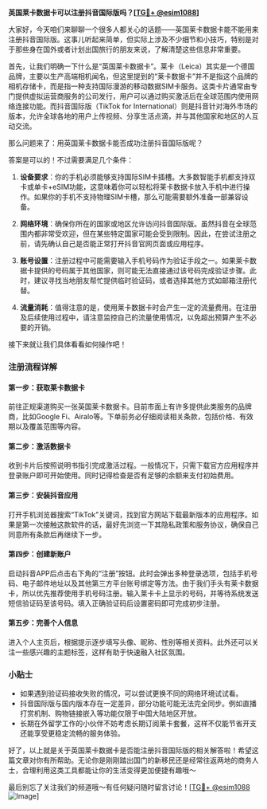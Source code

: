 **英国莱卡数据卡可以注册抖音国际版吗？[[TG💪+ @esim1088](https://t.me/s/esim1088)]**

大家好，今天咱们来聊聊一个很多人都关心的话题——英国莱卡数据卡能不能用来注册抖音国际版。这事儿听起来简单，但实际上涉及不少细节和小技巧，特别是对于那些身在国外或者计划出国旅行的朋友来说，了解清楚这些信息非常重要。

首先，让我们明确一下什么是“英国莱卡数据卡”。莱卡（Leica）其实是一个德国品牌，主要以生产高端相机闻名，但这里提到的“莱卡数据卡”并不是指这个品牌的相机存储卡，而是指一种支持国际漫游的移动数据SIM卡服务。这类卡片通常由专门提供虚拟运营商服务的公司发行，用户可以通过购买激活后在全球范围内使用网络连接功能。而抖音国际版（TikTok for International）则是抖音针对海外市场的版本，允许全球各地的用户上传视频、分享生活点滴，并与其他国家和地区的人互动交流。

那么问题来了：用英国莱卡数据卡能否成功注册抖音国际版呢？

答案是可以的！不过需要满足几个条件：

1. **设备要求**：你的手机必须能够支持国际SIM卡插槽。大多数智能手机都支持双卡或单卡+eSIM功能，这意味着你可以轻松将莱卡数据卡放入手机中进行操作。如果你的手机不支持物理SIM卡槽，那么可能需要额外准备一部兼容设备。

2. **网络环境**：确保你所在的国家或地区允许访问抖音国际版。虽然抖音在全球范围内都非常受欢迎，但在某些特定国家可能会受到限制。因此，在尝试注册之前，请先确认自己是否能正常打开抖音官网页面或应用程序。

3. **账号设置**：注册过程中可能需要输入手机号码作为验证手段之一。如果莱卡数据卡提供的号码属于其他国家，则可能无法直接通过该号码完成验证步骤。此时，建议寻找当地朋友帮忙提供临时验证码，或者选择其他方式如邮箱注册代替。

4. **流量消耗**：值得注意的是，使用莱卡数据卡时会产生一定的流量费用。在注册及后续使用过程中，请注意监控自己的流量使用情况，以免超出预算产生不必要的开销。

接下来就让我们具体看看如何操作吧！

### 注册流程详解

#### 第一步：获取莱卡数据卡
前往正规渠道购买一张英国莱卡数据卡。目前市面上有许多提供此类服务的品牌商，比如Google Fi、Airalo等。下单前务必仔细阅读相关条款，包括价格、有效期以及覆盖范围等内容。

#### 第二步：激活数据卡
收到卡片后按照说明书指引完成激活过程。一般情况下，只需下载官方应用程序并登录账户即可开始使用。同时记得检查是否有足够的余额来支付初始费用。

#### 第三步：安装抖音应用
打开手机浏览器搜索“TikTok”关键词，找到官方网站下载最新版本的应用程序。如果是第一次接触这款软件的话，最好先浏览一下其隐私政策和服务协议，确保自己同意所有条款后再继续下一步。

#### 第四步：创建新账户
启动抖音APP后点击右下角的“注册”按钮。此时会弹出多种登录选项，包括手机号码、电子邮件地址以及其他第三方平台账号绑定等方法。由于我们手头有莱卡数据卡，所以优先推荐使用手机号码注册。输入莱卡卡上显示的号码，并等待系统发送短信验证码至该号码。填入正确验证码后设置密码即可完成初步注册。

#### 第五步：完善个人信息
进入个人主页后，根据提示逐步填写头像、昵称、性别等相关资料。此外还可以关注一些感兴趣的主题标签，这样有助于快速融入社区氛围。

### 小贴士
- 如果遇到验证码接收失败的情况，可以尝试更换不同的网络环境试试看。
- 抖音国际版与国内版本存在一定差异，部分功能可能无法完全同步。例如直播打赏机制、购物链接嵌入等功能仅限于中国大陆地区开放。
- 长期在外留学工作的小伙伴不妨考虑长期订阅莱卡套餐，这样不仅能节省开支还能享受更稳定流畅的服务体验。

好了，以上就是关于英国莱卡数据卡是否能注册抖音国际版的相关解答啦！希望这篇文章对你有所帮助。无论你是刚刚踏出国门的新移民还是经常往返两地的商务人士，合理利用这类工具都能让你的生活变得更加便捷有趣哦～

最后别忘了关注我们的频道哦～有任何疑问随时留言讨论！[[TG💪+ @esim1088](https://t.me/s/esim1088) ![Image](https://i.postimg.cc/4NQfJmqS/Snipaste-2025-05-13-00-14-12.png)]